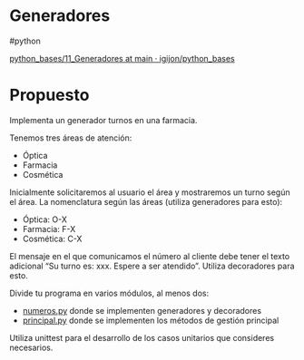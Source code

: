 # Generadores

#python 


[python_bases/11_Generadores at main · igijon/python_bases](https://github.com/igijon/python_bases/tree/main/11_Generadores)

# Propuesto

Implementa un generador turnos en una farmacia.

Tenemos tres áreas de atención:

- Óptica
- Farmacia
- Cosmética

Inicialmente solicitaremos al usuario el área y mostraremos un turno según el área. La nomenclatura según las áreas (utiliza generadores para esto):

- Óptica: O-X
- Farmacia: F-X
- Cosmética: C-X

El mensaje en el que comunicamos el número al cliente debe tener el texto adicional “Su turno es: xxx. Espere a ser atendido”. Utiliza decoradores para esto.

Divide tu programa en varios módulos, al menos dos:

- [numeros.py](http://numeros.py) donde se implementen generadores y decoradores
- [principal.py](http://principal.py) donde se implementen los métodos de gestión principal

Utiliza unittest para el desarrollo de los casos unitarios que consideres necesarios.